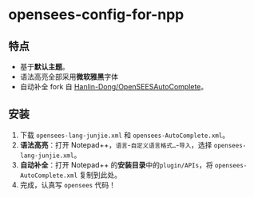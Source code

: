 # opensees-config-for-npp
## 特点
- 基于**默认主题**。
- 语法高亮全部采用**微软雅黑**字体
- 自动补全 fork 自 [Hanlin-Dong/OpenSEESAutoComplete](https://github.com/Hanlin-Dong/OpenSEESAutoComplete)。

## 安装
1. 下载 `opensees-lang-junjie.xml` 和 `opensees-AutoComplete.xml`。
2. **语法高亮**：打开 Notepad++，`语言`-`自定义语言格式…`-`导入`，选择 `opensees-lang-junjie.xml`。
3. **自动补全**：打开 Notepad++ 的**安装目录**中的`plugin/APIs`，将 `opensees-AutoComplete.xml` 复制到此处。
4. 完成，认真写 `opensees` 代码！
